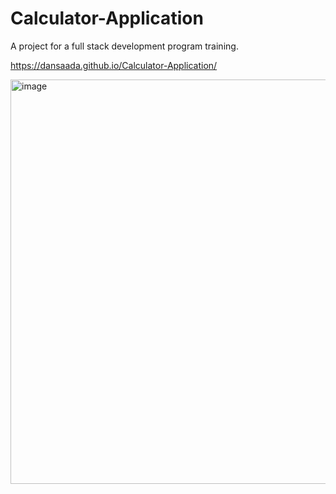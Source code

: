 # Calculator-Application
A project for a full stack development program training.

https://dansaada.github.io/Calculator-Application/

<img width="647" alt="image" src="https://user-images.githubusercontent.com/112869076/207625685-354b4cd3-72bc-494e-a4cf-2889fc3c5481.png">

